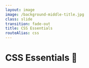 ```yaml
---
layout: image
image: /background-middle-title.jpg
class: slide
transition: fade-out
title: CSS Essentials
routeAlias: css
---
```


<div class="flex h-full flex-items-center">
  <h1 class="text-left m-b-0 font-bold">
    CSS Essentials 🎨
  </h1>
</div>
